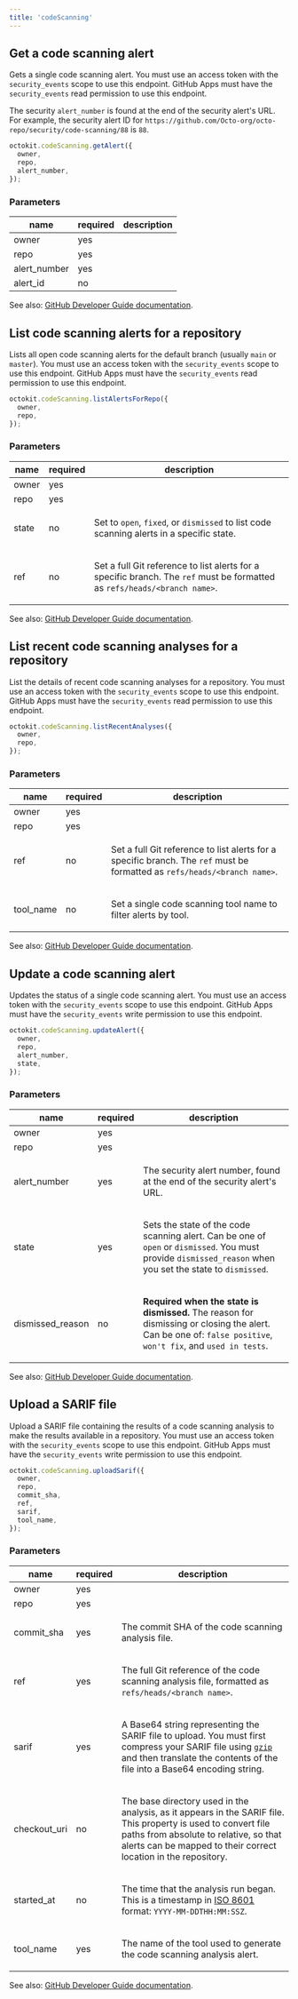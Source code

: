```yaml
---
title: 'codeScanning'
---
```


## Get a code scanning alert

Gets a single code scanning alert. You must use an access token with the `security_events` scope to use this endpoint. GitHub Apps must have the `security_events` read permission to use this endpoint.

The security `alert_number` is found at the end of the security alert's URL. For example, the security alert ID for `https://github.com/Octo-org/octo-repo/security/code-scanning/88` is `88`.

```js
octokit.codeScanning.getAlert({
  owner,
  repo,
  alert_number,
});
```

### Parameters

<table>
  <thead>
    <tr>
      <th>name</th>
      <th>required</th>
      <th>description</th>
    </tr>
  </thead>
  <tbody>
    <tr><td>owner</td><td>yes</td><td>

</td></tr>
<tr><td>repo</td><td>yes</td><td>

</td></tr>
<tr><td>alert_number</td><td>yes</td><td>

</td></tr>
<tr><td>alert_id</td><td>no</td><td>

</td></tr>
  </tbody>
</table>

See also: [GitHub Developer Guide documentation](https://docs.github.com/v3/code-scanning/#get-a-code-scanning-alert).

## List code scanning alerts for a repository

Lists all open code scanning alerts for the default branch (usually `main` or `master`). You must use an access token with the `security_events` scope to use this endpoint. GitHub Apps must have the `security_events` read permission to use this endpoint.

```js
octokit.codeScanning.listAlertsForRepo({
  owner,
  repo,
});
```

### Parameters

<table>
  <thead>
    <tr>
      <th>name</th>
      <th>required</th>
      <th>description</th>
    </tr>
  </thead>
  <tbody>
    <tr><td>owner</td><td>yes</td><td>

</td></tr>
<tr><td>repo</td><td>yes</td><td>

</td></tr>
<tr><td>state</td><td>no</td><td>

Set to `open`, `fixed`, or `dismissed` to list code scanning alerts in a specific state.

</td></tr>
<tr><td>ref</td><td>no</td><td>

Set a full Git reference to list alerts for a specific branch. The `ref` must be formatted as `refs/heads/<branch name>`.

</td></tr>
  </tbody>
</table>

See also: [GitHub Developer Guide documentation](https://docs.github.com/v3/code-scanning/#list-code-scanning-alerts-for-a-repository).

## List recent code scanning analyses for a repository

List the details of recent code scanning analyses for a repository. You must use an access token with the `security_events` scope to use this endpoint. GitHub Apps must have the `security_events` read permission to use this endpoint.

```js
octokit.codeScanning.listRecentAnalyses({
  owner,
  repo,
});
```

### Parameters

<table>
  <thead>
    <tr>
      <th>name</th>
      <th>required</th>
      <th>description</th>
    </tr>
  </thead>
  <tbody>
    <tr><td>owner</td><td>yes</td><td>

</td></tr>
<tr><td>repo</td><td>yes</td><td>

</td></tr>
<tr><td>ref</td><td>no</td><td>

Set a full Git reference to list alerts for a specific branch. The `ref` must be formatted as `refs/heads/<branch name>`.

</td></tr>
<tr><td>tool_name</td><td>no</td><td>

Set a single code scanning tool name to filter alerts by tool.

</td></tr>
  </tbody>
</table>

See also: [GitHub Developer Guide documentation](https://docs.github.com/v3/code-scanning/#list-recent-analyses).

## Update a code scanning alert

Updates the status of a single code scanning alert. You must use an access token with the `security_events` scope to use this endpoint. GitHub Apps must have the `security_events` write permission to use this endpoint.

```js
octokit.codeScanning.updateAlert({
  owner,
  repo,
  alert_number,
  state,
});
```

### Parameters

<table>
  <thead>
    <tr>
      <th>name</th>
      <th>required</th>
      <th>description</th>
    </tr>
  </thead>
  <tbody>
    <tr><td>owner</td><td>yes</td><td>

</td></tr>
<tr><td>repo</td><td>yes</td><td>

</td></tr>
<tr><td>alert_number</td><td>yes</td><td>

The security alert number, found at the end of the security alert's URL.

</td></tr>
<tr><td>state</td><td>yes</td><td>

Sets the state of the code scanning alert. Can be one of `open` or `dismissed`. You must provide `dismissed_reason` when you set the state to `dismissed`.

</td></tr>
<tr><td>dismissed_reason</td><td>no</td><td>

**Required when the state is dismissed.** The reason for dismissing or closing the alert. Can be one of: `false positive`, `won't fix`, and `used in tests`.

</td></tr>
  </tbody>
</table>

See also: [GitHub Developer Guide documentation](https://docs.github.com/v3/code-scanning/#upload-a-code-scanning-alert).

## Upload a SARIF file

Upload a SARIF file containing the results of a code scanning analysis to make the results available in a repository. You must use an access token with the `security_events` scope to use this endpoint. GitHub Apps must have the `security_events` write permission to use this endpoint.

```js
octokit.codeScanning.uploadSarif({
  owner,
  repo,
  commit_sha,
  ref,
  sarif,
  tool_name,
});
```

### Parameters

<table>
  <thead>
    <tr>
      <th>name</th>
      <th>required</th>
      <th>description</th>
    </tr>
  </thead>
  <tbody>
    <tr><td>owner</td><td>yes</td><td>

</td></tr>
<tr><td>repo</td><td>yes</td><td>

</td></tr>
<tr><td>commit_sha</td><td>yes</td><td>

The commit SHA of the code scanning analysis file.

</td></tr>
<tr><td>ref</td><td>yes</td><td>

The full Git reference of the code scanning analysis file, formatted as `refs/heads/<branch name>`.

</td></tr>
<tr><td>sarif</td><td>yes</td><td>

A Base64 string representing the SARIF file to upload. You must first compress your SARIF file using [`gzip`](http://www.gnu.org/software/gzip/manual/gzip.html) and then translate the contents of the file into a Base64 encoding string.

</td></tr>
<tr><td>checkout_uri</td><td>no</td><td>

The base directory used in the analysis, as it appears in the SARIF file.
This property is used to convert file paths from absolute to relative, so that alerts can be mapped to their correct location in the repository.

</td></tr>
<tr><td>started_at</td><td>no</td><td>

The time that the analysis run began. This is a timestamp in [ISO 8601](https://en.wikipedia.org/wiki/ISO_8601) format: `YYYY-MM-DDTHH:MM:SSZ`.

</td></tr>
<tr><td>tool_name</td><td>yes</td><td>

The name of the tool used to generate the code scanning analysis alert.

</td></tr>
  </tbody>
</table>

See also: [GitHub Developer Guide documentation](https://docs.github.com/v3/code-scanning/#upload-a-sarif-analysis).

